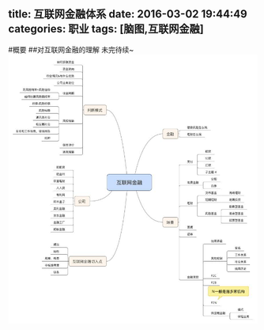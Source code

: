 title: 互联网金融体系
date: 2016-03-02 19:44:49
categories: 职业
tags: [脑图,互联网金融]
---
#概要
##对互联网金融的理解
未完待续~
![互联网金融体系](互联网金融体系/互联网金融.jpg)
